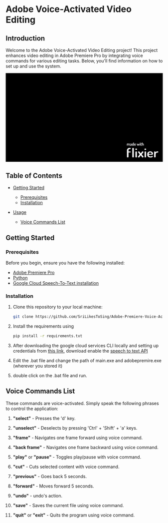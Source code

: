# Adobe Voice-Activated Video Editing

## Introduction

Welcome to the Adobe Voice-Activated Video Editing project! This project enhances video editing in Adobe Premiere Pro by integrating voice commands for various editing tasks. Below, you'll find information on how to set up and use the system.

<img src="https://github.com/SriLikesToSing/Adobe-Premiere-Voice-Activated-Video-Editing-/blob/master/Voice_Video_editor/demonstration.gif">

## Table of Contents

- [Getting Started](#getting-started)
  - [Prerequisites](#prerequisites)
  - [Installation](#installation)

- [Usage](#usage)
  - [Voice Commands List](#Voice-Commands-List)

## Getting Started

### Prerequisites

Before you begin, ensure you have the following installed:

- [Adobe Premiere Pro](https://www.adobe.com/products/premiere.html)
- [Python](https://www.python.org/downloads/) 
- [Google Cloud Speech-To-Text installation](https://cloud.google.com/speech-to-text/docs/speech-to-text-client-libraries#client-libraries-install-python) 

### Installation

1. Clone this repository to your local machine:

   ```bash
   git clone https://github.com/SriLikesToSing/Adobe-Premiere-Voice-Activated-Video-Editing-

2. Install the requirements using
   ```bash
   pip install -r requirements.txt

3. After downloading the google cloud services CLI locally and setting up credentials from [this link](https://cloud.google.com/docs/authentication/provide-credentials-adc), download enable the [speech to text API](https://console.cloud.google.com/marketplace/product/google/speech.googleapis.com?q=search&referrer=search)

4.  Edit the .bat file and change the path of main.exe and adobepremire.exe (wherever you stored it)

5.  double click on the .bat file and run.

## Voice Commands List

These commands are voice-activated. Simply speak the following phrases to control the application:

1. **"select"** - Presses the 'd' key.

2. **"unselect"** - Deselects by pressing 'Ctrl' + 'Shift' + 'a' keys.

3. **"frame"** - Navigates one frame forward using voice command.

4. **"back frame"** - Navigates one frame backward using voice command.

5. **"play"** or **"pause"** - Toggles play/pause with voice command.

6. **"cut"** - Cuts selected content with voice command.

7. **"previous"** - Goes back 5 seconds.

8. **"forward"** - Moves forward 5 seconds.

9. **"undo"** - undo's action.

10. **"save"** - Saves the current file using voice command.

11. **"quit"** or **"exit"** - Quits the program using voice command.


  

